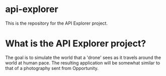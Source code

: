 # api-explorer
This is the repository for the API Explorer project.

# What is the API Explorer project?
The goal is to simulate the world that a 'drone' sees as it travels around the world at human pace.
The resulting application will be somewhat similar to that of a photography sent from Opportunity.
